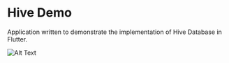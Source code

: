 # Hive Demo

Application written to demonstrate the implementation of Hive Database in Flutter.

![Alt Text](https://i.pinimg.com/originals/b7/3b/d3/b73bd31dfd804474aed85167a210efc0.gif)